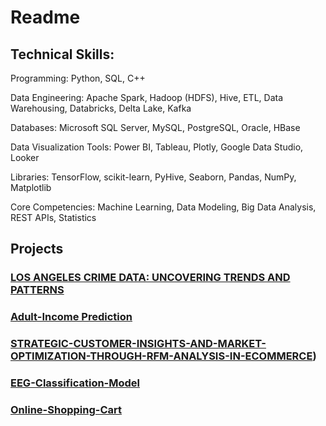 # Readme

## Technical Skills:
Programming: Python, SQL, C++

Data Engineering: Apache Spark, Hadoop (HDFS), Hive, ETL, Data Warehousing, Databricks, Delta Lake, Kafka

Databases: Microsoft SQL Server, MySQL, PostgreSQL, Oracle, HBase

Data Visualization Tools: Power BI, Tableau, Plotly, Google Data Studio, Looker

Libraries: TensorFlow, scikit-learn, PyHive, Seaborn, Pandas, NumPy, Matplotlib

Core Competencies: Machine Learning, Data Modeling, Big Data Analysis, REST APIs, Statistics


## Projects

### [LOS ANGELES CRIME DATA: UNCOVERING TRENDS AND PATTERNS](https://github.com/Him24041999/Los-Angeles-Crime-Data-Analysis)
### [Adult-Income Prediction](https://github.com/Him24041999/Adult-Income-Prediction)
### [STRATEGIC-CUSTOMER-INSIGHTS-AND-MARKET-OPTIMIZATION-THROUGH-RFM-ANALYSIS-IN-ECOMMERCE](https://github.com/Him24041999/STRATEGIC-CUSTOMER-INSIGHTS-AND-MARKET-OPTIMIZATION-THROUGH-RFM-ANALYSIS-IN-ECOMMERCE))
### [EEG-Classification-Model](https://github.com/Him24041999/EEG-Classification-Model)
### [Online-Shopping-Cart](https://github.com/Him24041999/Online-Shopping-Cart)
